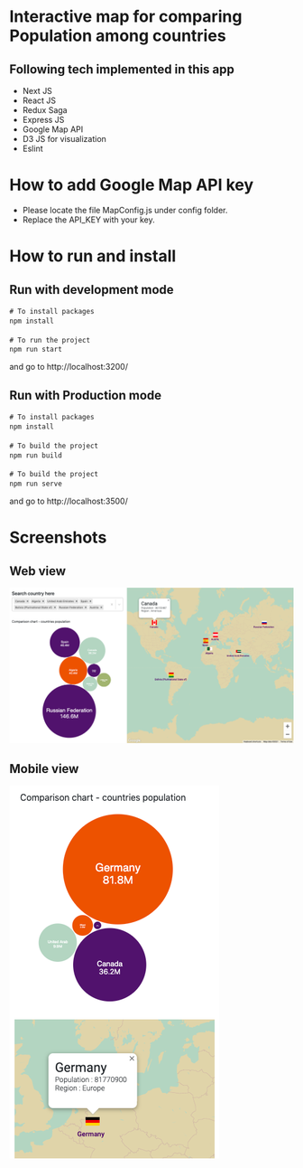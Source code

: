 # Interactive map for comparing Population among countries 

## Following tech implemented in this app

- Next JS
- React JS
- Redux Saga 
- Express JS
- Google Map API
- D3 JS for visualization
- Eslint 

# How to add Google Map API key

- Please locate the file MapConfig.js under config folder.
- Replace the API_KEY with your key. 

# How to run and install

## Run with development mode


```javascript
# To install packages
npm install

# To run the project
npm run start

```

and go to http://localhost:3200/


## Run with Production mode


```javascript
# To install packages
npm install

# To build the project
npm run build

# To build the project
npm run serve

```
and go to http://localhost:3500/


# Screenshots

## Web view

![alt text](https://raw.githubusercontent.com/suchibharani/population-map-visualization/master/static/img/web.png)


## Mobile view

![alt text](https://raw.githubusercontent.com/suchibharani/population-map-visualization/master/static/img/mobile.png)


